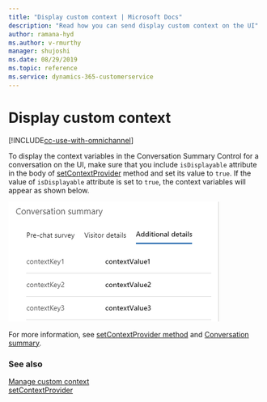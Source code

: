 ```yaml
---
title: "Display custom context | Microsoft Docs"
description: "Read how you can send display custom context on the UI"
author: ramana-hyd
ms.author: v-rmurthy
manager: shujoshi
ms.date: 08/29/2019
ms.topic: reference
ms.service: dynamics-365-customerservice
---
```

# Display custom context

[!INCLUDE[cc-use-with-omnichannel](../includes/cc-use-with-omnichannel.md)]

To display the context variables in the Conversation Summary Control for a conversation on the UI, make sure that you include `isDisplayable` attribute in the body of [setContextProvider](developer/reference/methods/setContextProvider.md) method and set its value to `true`. If the value of `isDisplayable` attribute is set to `true`, the context variables will appear as shown below.

![Display context keys](media/context-variable-display.png "Display context keys")

For more information, see [setContextProvider method](developer/reference/methods/setContextProvider.md) and [Conversation summary](oc-customer-summary.md#conversation-summary).

### See also

[Manage custom context](send-context-starting-chat.md)<br />
[setContextProvider](developer/reference/methods/setContextProvider.md)
